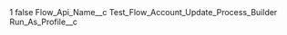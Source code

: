 <?xml version="1.0" encoding="UTF-8"?>
<CustomMetadata xmlns="http://soap.sforce.com/2006/04/metadata" xmlns:xsi="http://www.w3.org/2001/XMLSchema-instance" xmlns:xsd="http://www.w3.org/2001/XMLSchema">
    <label>1</label>
    <protected>false</protected>
    <values>
        <field>Flow_Api_Name__c</field>
        <value xsi:type="xsd:string">Test_Flow_Account_Update_Process_Builder</value>
    </values>
    <values>
        <field>Run_As_Profile__c</field>
        <value xsi:nil="true"/>
    </values>
</CustomMetadata>
